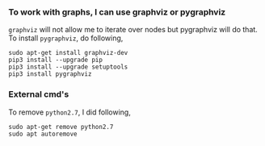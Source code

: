 
### To work with graphs, I can use graphviz or pygraphviz
`graphviz` will not allow me to iterate over nodes but pygraphviz will do that. To install `pygraphviz`, do following,
```
sudo apt-get install graphviz-dev
pip3 install --upgrade pip
pip3 install --upgrade setuptools
pip3 install pygraphviz
```


### External cmd's
To remove `python2.7`, I did following,
```
sudo apt-get remove python2.7
sudo apt autoremove
```
